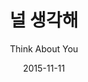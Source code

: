 ---
title: "널 생각해"
subtitle: "Think About You"
description: "數位單曲"
icon: "library_music"
weight: 54000000
date: 2015-11-11
images: ["/docs/sd4-think-about-you/think-about-you.jpg"]
---